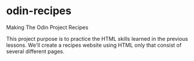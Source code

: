 # odin-recipes

Making The Odin Project Recipes

This project purpose is to practice the HTML skills learned in the previous lessons. We'll create a recipes website using HTML only that consist of several different pages.